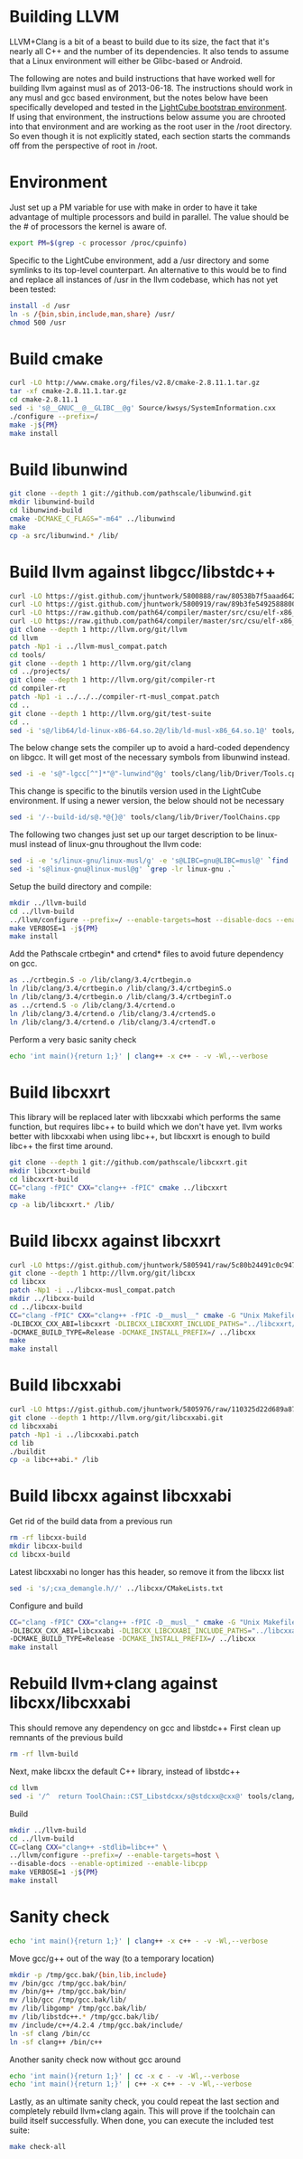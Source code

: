 # Building LLVM

LLVM+Clang is a bit of a beast to build due to its size, the fact that it's
nearly all C++ and the number of its dependencies. It also tends to assume that
a Linux environment will either be Glibc-based or Android.

The following are notes and build instructions that have worked well for
building llvm against musl as of 2013-06-18. The instructions should work in any
musl and gcc based environment, but the notes below have been specifically
developed and tested in the [LightCube bootstrap environment]. If using that
environment, the instructions below assume you are chrooted into that
environment and are working as the root user in the /root directory. So even
though it is not explicitly stated, each section starts the commands off from
the perspective of root in /root.

[LightCube bootstrap environment]: https://github.com/jhuntwork/lightcube-bootstrap-musl

# Environment

Just set up a PM variable for use with make in order to have it take advantage
of multiple processors and build in parallel. The value should be the # of
processors the kernel is aware of.

```sh
export PM=$(grep -c processor /proc/cpuinfo)
```

Specific to the LightCube environment, add a /usr directory and some symlinks to
its top-level counterpart. An alternative to this would be to find and replace
all instances of /usr in the llvm codebase, which has not yet been tested:

```sh
install -d /usr
ln -s /{bin,sbin,include,man,share} /usr/
chmod 500 /usr
```

# Build cmake

```sh
curl -LO http://www.cmake.org/files/v2.8/cmake-2.8.11.1.tar.gz
tar -xf cmake-2.8.11.1.tar.gz
cd cmake-2.8.11.1
sed -i 's@__GNUC__@__GLIBC__@g' Source/kwsys/SystemInformation.cxx
./configure --prefix=/
make -j${PM}
make install
```

# Build libunwind

```sh
git clone --depth 1 git://github.com/pathscale/libunwind.git
mkdir libunwind-build
cd libunwind-build
cmake -DCMAKE_C_FLAGS="-m64" ../libunwind
make
cp -a src/libunwind.* /lib/
```

# Build llvm against libgcc/libstdc++

```sh
curl -LO https://gist.github.com/jhuntwork/5800888/raw/80538b7f5aaad6427e5f22d2428b9d644d2c93c8/llvm-musl_compat.patch
curl -LO https://gist.github.com/jhuntwork/5800919/raw/89b3fe54925888007ef4f9ec0906bffae1176979/compiler-rt-musl_compat.patch
curl -LO https://raw.github.com/path64/compiler/master/src/csu/elf-x86_64/crtbegin.S
curl -LO https://raw.github.com/path64/compiler/master/src/csu/elf-x86_64/crtend.S
git clone --depth 1 http://llvm.org/git/llvm
cd llvm
patch -Np1 -i ../llvm-musl_compat.patch
cd tools/
git clone --depth 1 http://llvm.org/git/clang
cd ../projects/
git clone --depth 1 http://llvm.org/git/compiler-rt
cd compiler-rt
patch -Np1 -i ../../../compiler-rt-musl_compat.patch
cd ..
git clone --depth 1 http://llvm.org/git/test-suite
cd ..
sed -i 's@/lib64/ld-linux-x86-64.so.2@/lib/ld-musl-x86_64.so.1@' tools/clang/lib/Driver/Tools.cpp
```

The below change sets the compiler up to avoid a hard-coded dependency on
libgcc. It will get most of the necessary symbols from libunwind instead.

```sh
sed -i -e 's@"-lgcc[^"]*"@"-lunwind"@g' tools/clang/lib/Driver/Tools.cpp
```

This change is specific to the binutils version used in the LightCube
environment. If using a newer version, the below should not be necessary

```sh
sed -i '/--build-id/s@.*@{}@' tools/clang/lib/Driver/ToolChains.cpp
```

The following two changes just set up our target description to be linux-musl
instead of linux-gnu throughout the llvm code:

```sh
sed -i -e 's/linux-gnu/linux-musl/g' -e 's@LIBC=gnu@LIBC=musl@' `find . -name "confi*.guess" -o -name "confi*.sub"`
sed -i 's@linux-gnu@linux-musl@g' `grep -lr linux-gnu .`
```

Setup the build directory and compile:

```sh
mkdir ../llvm-build
cd ../llvm-build
../llvm/configure --prefix=/ --enable-targets=host --disable-docs --enable-optimized
make VERBOSE=1 -j${PM}
make install
```

Add the Pathscale crtbegin* and crtend* files to avoid future dependency on gcc.

```sh
as ../crtbegin.S -o /lib/clang/3.4/crtbegin.o
ln /lib/clang/3.4/crtbegin.o /lib/clang/3.4/crtbeginS.o
ln /lib/clang/3.4/crtbegin.o /lib/clang/3.4/crtbeginT.o
as ../crtend.S -o /lib/clang/3.4/crtend.o
ln /lib/clang/3.4/crtend.o /lib/clang/3.4/crtendS.o
ln /lib/clang/3.4/crtend.o /lib/clang/3.4/crtendT.o
```

Perform a very basic sanity check

```sh
echo 'int main(){return 1;}' | clang++ -x c++ - -v -Wl,--verbose
```

# Build libcxxrt

This library will be replaced later with libcxxabi which performs the same
function, but requires libc++ to build which we don't have yet. llvm works
better with libcxxabi when using libc++, but libcxxrt is enough to build libc++
the first time around.

```sh
git clone --depth 1 git://github.com/pathscale/libcxxrt.git
mkdir libcxxrt-build
cd libcxxrt-build
CC="clang -fPIC" CXX="clang++ -fPIC" cmake ../libcxxrt
make
cp -a lib/libcxxrt.* /lib/
```

# Build libcxx against libcxxrt

```sh
curl -LO https://gist.github.com/jhuntwork/5805941/raw/5c80b24491c0c947e5e8ce178a44571b6b273ae9/libcxx-musl_compat.patch
git clone --depth 1 http://llvm.org/git/libcxx
cd libcxx
patch -Np1 -i ../libcxx-musl_compat.patch
mkdir ../libcxx-build
cd ../libcxx-build
CC="clang -fPIC" CXX="clang++ -fPIC -D__musl__" cmake -G "Unix Makefiles" \
-DLIBCXX_CXX_ABI=libcxxrt -DLIBCXX_LIBCXXRT_INCLUDE_PATHS="../libcxxrt/src" \
-DCMAKE_BUILD_TYPE=Release -DCMAKE_INSTALL_PREFIX=/ ../libcxx
make
make install
```

# Build libcxxabi

```sh
curl -LO https://gist.github.com/jhuntwork/5805976/raw/110325d22d689a87727a03ebe8c5fee4bf45cede/libcxxabi.patch
git clone --depth 1 http://llvm.org/git/libcxxabi.git
cd libcxxabi
patch -Np1 -i ../libcxxabi.patch
cd lib
./buildit
cp -a libc++abi.* /lib
```

# Build libcxx against libcxxabi

Get rid of the build data from a previous run

```sh
rm -rf libcxx-build
mkdir libcxx-build
cd libcxx-build
```

Latest libcxxabi no longer has this header, so remove it from the libcxx list

```sh
sed -i 's/;cxa_demangle.h//' ../libcxx/CMakeLists.txt
```

Configure and build

```sh
CC="clang -fPIC" CXX="clang++ -fPIC -D__musl__" cmake -G "Unix Makefiles" \
-DLIBCXX_CXX_ABI=libcxxabi -DLIBCXX_LIBCXXABI_INCLUDE_PATHS="../libcxxabi/include " \
-DCMAKE_BUILD_TYPE=Release -DCMAKE_INSTALL_PREFIX=/ ../libcxx
make install
```

# Rebuild llvm+clang against libcxx/libcxxabi

This should remove any dependency on gcc and libstdc++ First clean up remnants
of the previous build

```sh
rm -rf llvm-build
```

Next, make libcxx the default C++ library, instead of libstdc++

```sh
cd llvm
sed -i '/^  return ToolChain::CST_Libstdcxx/s@stdcxx@cxx@' tools/clang/lib/Driver/ToolChain.cpp
```

Build

```sh
mkdir ../llvm-build
cd ../llvm-build
CC=clang CXX="clang++ -stdlib=libc++" \
../llvm/configure --prefix=/ --enable-targets=host \
--disable-docs --enable-optimized --enable-libcpp
make VERBOSE=1 -j${PM}
make install
```

# Sanity check

```sh
echo 'int main(){return 1;}' | clang++ -x c++ - -v -Wl,--verbose
```

Move gcc/g++ out of the way (to a temporary location)

```sh
mkdir -p /tmp/gcc.bak/{bin,lib,include}
mv /bin/gcc /tmp/gcc.bak/bin/
mv /bin/g++ /tmp/gcc.bak/bin/
mv /lib/gcc /tmp/gcc.bak/lib/
mv /lib/libgomp* /tmp/gcc.bak/lib/
mv /lib/libstdc++.* /tmp/gcc.bak/lib/
mv /include/c++/4.2.4 /tmp/gcc.bak/include/
ln -sf clang /bin/cc
ln -sf clang++ /bin/c++
```

Another sanity check now without gcc around

```sh
echo 'int main(){return 1;}' | cc -x c - -v -Wl,--verbose
echo 'int main(){return 1;}' | c++ -x c++ - -v -Wl,--verbose
```

Lastly, as an ultimate sanity check, you could repeat the last section and
completely rebuild llvm+clang again. This will prove if the toolchain can build
itself successfully. When done, you can execute the included test suite:

```sh
make check-all
```

